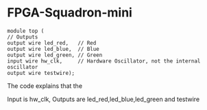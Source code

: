 # FPGA-Squadron-mini
    module top (
    // Outputs
    output wire led_red,   // Red
    output wire led_blue,  // Blue
    output wire led_green, // Green
    input wire hw_clk,     // Hardware Oscillator, not the internal oscillator
    output wire testwire);
The code explains that the 

Input is hw_clk, Outputs are led_red,led_blue,led_green and testwire

